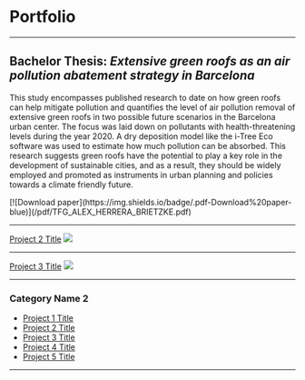 # Portfolio

---

## Bachelor Thesis: ***Extensive green roofs as an air pollution abatement strategy in Barcelona***

<p>This study encompasses published research to date on how green roofs can help mitigate pollution and quantifies the level of air pollution removal of extensive green roofs in two possible future scenarios in the Barcelona urban center. The focus was laid down on pollutants with health-threatening levels during the year 2020. A dry deposition model like the i-Tree Eco software was used to estimate how much pollution can be absorbed. This research suggests green roofs have the potential to play a key role in the development of sustainable cities, and as a result, they should be widely employed and promoted as instruments in urban planning and policies towards a climate friendly future.<p>
[![Download paper](https://img.shields.io/badge/.pdf-Download%20paper-blue)](/pdf/TFG_ALEX_HERRERA_BRIETZKE.pdf)
  
---
  
[Project 2 Title](/pdf/sample_presentation.pdf)
<img src="images/dummy_thumbnail.jpg?raw=true"/>

---
[Project 3 Title](http://example.com/)
<img src="images/dummy_thumbnail.jpg?raw=true"/>

---

### Category Name 2

- [Project 1 Title](http://example.com/)
- [Project 2 Title](http://example.com/)
- [Project 3 Title](http://example.com/)
- [Project 4 Title](http://example.com/)
- [Project 5 Title](http://example.com/)

---
